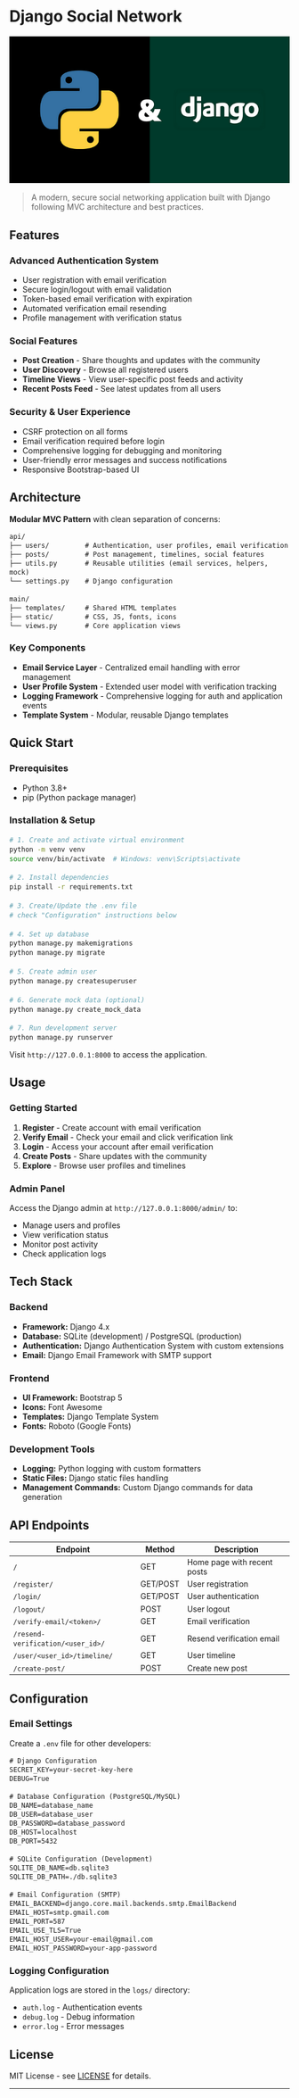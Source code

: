 # Django Social Network

!["README IMAGE"](./docs/images/read.png)

> A modern, secure social networking application built with Django following MVC architecture and best practices.

## Features

### **Advanced Authentication System**

- User registration with email verification
- Secure login/logout with email validation
- Token-based email verification with expiration
- Automated verification email resending
- Profile management with verification status

### **Social Features**

- **Post Creation** - Share thoughts and updates with the community
- **User Discovery** - Browse all registered users
- **Timeline Views** - View user-specific post feeds and activity
- **Recent Posts Feed** - See latest updates from all users

### **Security & User Experience**

- CSRF protection on all forms
- Email verification required before login
- Comprehensive logging for debugging and monitoring
- User-friendly error messages and success notifications
- Responsive Bootstrap-based UI

## Architecture

**Modular MVC Pattern** with clean separation of concerns:

```
api/
├── users/         # Authentication, user profiles, email verification
├── posts/         # Post management, timelines, social features
├── utils.py       # Reusable utilities (email services, helpers, mock)
└── settings.py    # Django configuration

main/
├── templates/     # Shared HTML templates
├── static/        # CSS, JS, fonts, icons
└── views.py       # Core application views
```

### **Key Components**

- **Email Service Layer** - Centralized email handling with error management
- **User Profile System** - Extended user model with verification tracking
- **Logging Framework** - Comprehensive logging for auth and application events
- **Template System** - Modular, reusable Django templates

## Quick Start

### Prerequisites

- Python 3.8+
- pip (Python package manager)

### Installation & Setup

```bash
# 1. Create and activate virtual environment
python -m venv venv
source venv/bin/activate  # Windows: venv\Scripts\activate

# 2. Install dependencies
pip install -r requirements.txt

# 3. Create/Update the .env file
# check "Configuration" instructions below

# 4. Set up database
python manage.py makemigrations
python manage.py migrate

# 5. Create admin user
python manage.py createsuperuser

# 6. Generate mock data (optional)
python manage.py create_mock_data

# 7. Run development server
python manage.py runserver
```

Visit `http://127.0.0.1:8000` to access the application.

## Usage

### Getting Started

1. **Register** - Create account with email verification
2. **Verify Email** - Check your email and click verification link
3. **Login** - Access your account after email verification
4. **Create Posts** - Share updates with the community
5. **Explore** - Browse user profiles and timelines

### Admin Panel

Access the Django admin at `http://127.0.0.1:8000/admin/` to:

- Manage users and profiles
- View verification status
- Monitor post activity
- Check application logs

## Tech Stack

### Backend

- **Framework:** Django 4.x
- **Database:** SQLite (development) / PostgreSQL (production)
- **Authentication:** Django Authentication System with custom extensions
- **Email:** Django Email Framework with SMTP support

### Frontend

- **UI Framework:** Bootstrap 5
- **Icons:** Font Awesome
- **Templates:** Django Template System
- **Fonts:** Roboto (Google Fonts)

### Development Tools

- **Logging:** Python logging with custom formatters
- **Static Files:** Django static files handling
- **Management Commands:** Custom Django commands for data generation

## API Endpoints

| Endpoint | Method | Description |
|----------|--------|-------------|
| `/` | GET | Home page with recent posts |
| `/register/` | GET/POST | User registration |
| `/login/` | GET/POST | User authentication |
| `/logout/` | POST | User logout |
| `/verify-email/<token>/` | GET | Email verification |
| `/resend-verification/<user_id>/` | GET | Resend verification email |
| `/user/<user_id>/timeline/` | GET | User timeline |
| `/create-post/` | POST | Create new post |

## Configuration

### Email Settings

Create a `.env` file for other developers:

```properties
# Django Configuration
SECRET_KEY=your-secret-key-here
DEBUG=True

# Database Configuration (PostgreSQL/MySQL)
DB_NAME=database_name
DB_USER=database_user
DB_PASSWORD=database_password
DB_HOST=localhost
DB_PORT=5432

# SQLite Configuration (Development)
SQLITE_DB_NAME=db.sqlite3
SQLITE_DB_PATH=./db.sqlite3

# Email Configuration (SMTP)
EMAIL_BACKEND=django.core.mail.backends.smtp.EmailBackend
EMAIL_HOST=smtp.gmail.com
EMAIL_PORT=587
EMAIL_USE_TLS=True
EMAIL_HOST_USER=your-email@gmail.com
EMAIL_HOST_PASSWORD=your-app-password
```

### Logging Configuration
Application logs are stored in the `logs/` directory:
- `auth.log` - Authentication events
- `debug.log` - Debug information
- `error.log` - Error messages

## License

MIT License - see [LICENSE](LICENSE) for details.

---
